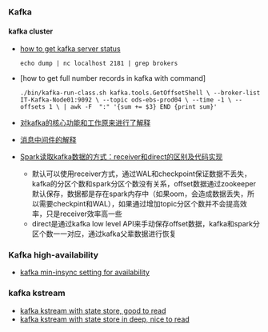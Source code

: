 ### Kafka


#### kafka cluster
- [how to get kafka server status](https://stackoverflow.com/questions/37920923/how-to-check-whether-kafka-server-is-running)
  
  `echo dump | nc localhost 2181 | grep brokers`

- [how to get full number records in kafka with command]
  
  `./bin/kafka-run-class.sh kafka.tools.GetOffsetShell \
  --broker-list IT-Kafka-Node01:9092 \
  --topic ods-ebs-prod04 \
  --time -1 \
  --offsets 1 \
  | awk -F  ":" '{sum += $3} END {print sum}'`

- [对kafka的核心功能和工作原来进行了解释](https://blog.csdn.net/shutingwang/article/details/108869275)
- [消息中间件的解释](https://blog.csdn.net/m0_37583655/article/details/122575034)
- [Spark读取kafka数据的方式：receiver和direct的区别及代码实现](https://www.jianshu.com/p/9e3d41e27009)
  - 默认可以使用receiver方式，通过WAL和checkpoint保证数据不丢失，kafka的分区个数和spark分区个数没有关系，offset数据通过zookeeper默认保存，数据都是存在spark内存中（如果oom，会造成数据丢失，所以需要checkpint和WAL），如果通过增加topic分区个数并不会提高效率，只是receiver效率高一些
  - direct是通过kafka low level API来手动保存offset数据，kafka和spark分区个数一一对应，通过kafka父辈数据进行恢复

### Kafka high-availability
- [kafka min-insync setting for availability](https://www.conduktor.io/kafka/kafka-topic-configuration-min-insync-replicas/)


### kafka kstream
- [kafka kstream with state store, good to read](https://medium.com/lydtech-consulting/kafka-streams-state-store-30110bf4f24)
- [kafka kstream with state store in deep, nice to read](https://www.confluent.io/blog/how-to-tune-rocksdb-kafka-streams-state-stores-performance/)